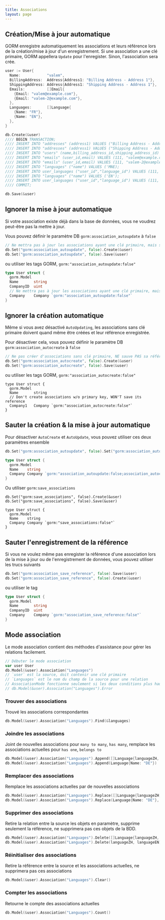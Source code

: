```yaml
---
title: Associations
layout: page
---
```


## Création/Mise à jour automatique

GORM enregistre automatiquement les associations et leurs référence lors de la création/mise à jour d'un enregistrement. Si une association a une clé primaire, GORM appellera `Update` pour l'enregister. Sinon, l'association sera crée.

```go
user := User{
  Name:            "valem",
  BillingAddress:  Address{Address1: "Billing Address - Address 1"},
  ShippingAddress: Address{Address1: "Shipping Address - Address 1"},
  Emails:          []Email{
    {Email: "valem@example.com"},
    {Email: "valem-2@example.com"},
  },
  Languages:       []Language{
    {Name: "FR"},
    {Name: "EN"},
  },
}

db.Create(&user)
//// BEGIN TRANSACTION;
//// INSERT INTO "addresses" (address1) VALUES ("Billing Address - Address 1");
//// INSERT INTO "addresses" (address1) VALUES ("Shipping Address - Address 1");
//// INSERT INTO "users" (name,billing_address_id,shipping_address_id) VALUES ("valem", 1, 2);
//// INSERT INTO "emails" (user_id,email) VALUES (111, "valem@example.com");
//// INSERT INTO "emails" (user_id,email) VALUES (111, "valem-2@example.com");
//// INSERT INTO "languages" ("name") VALUES ('MNE);
//// INSERT INTO user_languages ("user_id","language_id") VALUES (111, 1);
//// INSERT INTO "languages" ("name") VALUES ('EN');
//// INSERT INTO user_languages ("user_id","language_id") VALUES (111, 2);
//// COMMIT;

db.Save(&user)
```

## Ignorer la mise à jour automatique

Si votre association existe déjà dans la base de données, vous ne voudrez peut-être pas la mettre à jour.

Vous pouvez définir le paramètre DB `gorm:association_autoupdate` à `false`

```go
// Ne mettra pas à jour les associations ayant une clé primaire, mais sauvera la référence
db.Set("gorm:association_autoupdate", false).Create(&user)
db.Set("gorm:association_autoupdate", false).Save(&user)
```

ou utiliser les tags GORM, `gorm:"association_autoupdate:false"`

```go
type User struct {
  gorm.Model
  Name       string
  CompanyID  uint
  // Ne mettra pas à jour les associations ayant une clé primaire, mais sauvera la référence
  Company    Company `gorm:"association_autoupdate:false"`
}
```

## Ignorer la création automatique

Même si vous avez désactivé `AutoUpdating`, les associations sans clé primaire doivent quand même être créées et leur référence enregistrée.

Pour désactiver cela, vous pouvez définir le paramètre DB `gorm:association_autocreate` à `false`

```go
// Ne pas créer d'associations sans clé primaire, NE sauve PAS sa référence
db.Set("gorm:association_autocreate", false).Create(&user)
db.Set("gorm:association_autocreate", false).Save(&user)
```

ou utiliser les tags GORM, `gorm:"association_autocreate:false"`

    type User struct {
      gorm.Model
      Name       string
      // Don't create associations w/o primary key, WON'T save its reference
      Company1   Company `gorm:"association_autocreate:false"`
    }
    

## Sauter la création & la mise à jour automatique

Pour désactiver `AutoCreate` et `AutoUpdate`, vous pouvez utiliser ces deux paramètres ensemble

```go
db.Set("gorm:association_autoupdate", false).Set("gorm:association_autocreate", false).Create(&user)

type User struct {
  gorm.Model
  Name    string
  Company Company `gorm:"association_autoupdate:false;association_autocreate:false"`
}
```

Ou utiliser `gorm:save_associations`

    db.Set("gorm:save_associations", false).Create(&user)
    db.Set("gorm:save_associations", false).Save(&user)
    
    type User struct {
      gorm.Model
      Name    string
      Company Company `gorm:"save_associations:false"`
    }
    

## Sauter l'enregistrement de la référence

Si vous ne voulez même pas enregister la référence d'une association lors de la mise à jour ou de l'enregistrement de données, vous pouvez utiliser les trucs suivants

```go
db.Set("gorm:association_save_reference", false).Save(&user)
db.Set("gorm:association_save_reference", false).Create(&user)
```

ou utiliser le tag

```go
type User struct {
  gorm.Model
  Name       string
  CompanyID  uint
  Company    Company `gorm:"association_save_reference:false"`
}
```

## Mode association

Le mode association contient des méthodes d'assistance pour gérer les relations facilement.

```go
// Débuter le mode association
var user User
db.Model(&user).Association("Languages")
// `user` est la source, doit contenir une clé primaire
// `Languages` est le nom du champ de la source pour une relation
// AssociationMode fonctionne seulement si les deux conditions plus haut sont remplies, vérifie si c'est le cas ou pas:
// db.Model(&user).Association("Languages").Error
```

### Trouver des associations

Trouvé les associations correspondantes

```go
db.Model(&user).Association("Languages").Find(&languages)
```

### Joindre les associations

Joint de nouvelles associations pour `many to many`, `has many`, remplace les associations actuelles pour `has one`, `belongs to`

```go
db.Model(&user).Association("Languages").Append([]Language{languageZH, languageEN})
db.Model(&user).Association("Languages").Append(Language{Name: "DE"})
```

### Remplacer des associations

Remplace les associations actuelles par de nouvelles associations

```go
db.Model(&user).Association("Languages").Replace([]Language{languageZH, languageEN})
db.Model(&user).Association("Languages").Replace(Language{Name: "DE"}, languageEN)
```

### Supprimer des associations

Retire la relation entre la source les objets en paramètre, supprime seulement la référence, ne supprimera pas ces objets de la BDD.

```go
db.Model(&user).Association("Languages").Delete([]Language{languageZH, languageEN})
db.Model(&user).Association("Languages").Delete(languageZH, languageEN)
```

### Réinitialiser des associations

Retire la référence entre la source et les associations actuelles, ne supprimera pas ces associations

```go
db.Model(&user).Association("Languages").Clear()
```

### Compter les associations

Retourne le compte des associations actuelles

```go
db.Model(&user).Association("Languages").Count()
```